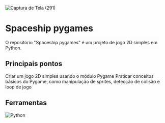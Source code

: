 ![Captura de Tela (291)](https://github.com/user-attachments/assets/364265a9-07a6-4e68-a2e8-3b9924fc527b)

# Spaceship pygames
O repositório "Spaceship pygames" é um projeto de jogo 2D simples em Python.

## Principais pontos 
Criar um jogo 2D simples usando o módulo Pygame
Praticar conceitos básicos do Pygame, como manipulação de sprites, detecção de colisão e loop de jogo

## Ferramentas 
![Python](https://img.shields.io/badge/python-3670A0?style=for-the-badge&logo=python&logoColor=ffdd54) 
